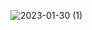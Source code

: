![2023-01-30 (1)](https://user-images.githubusercontent.com/114085660/215583388-3d4555dd-a26e-4044-9361-9de9fb111fd9.png)

